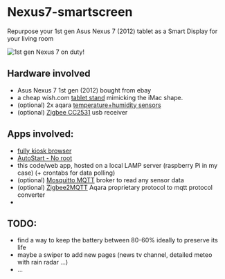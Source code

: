 # Nexus7-smartscreen
Repurpose your 1st gen Asus Nexus 7 (2012) tablet as a Smart Display for your living room

![1st gen Nexus 7 on duty!](https://user-images.githubusercontent.com/7288731/134741004-43ca0731-3f24-4502-8b92-6f8197e7ff33.jpg)

## Hardware involved
- Asus Nexus 7 1st gen (2012) bought from ebay
- a cheap wish.com [tablet stand](https://www.wish.com/search/tablet%20stand%20aluminium/product/5d833858ece9053fb57f89fa) mimicking the iMac shape.
- (optional) 2x aqara [temperature+humidity sensors](https://it.aliexpress.com/item/1005003263877306.html) 
- (optional) [Zigbee CC2531](https://www.ebay.it/itm/323847138177) usb receiver

## Apps involved:
- [fully kiosk browser](https://play.google.com/store/apps/details?id=de.ozerov.fully)
- [AutoStart - No root](https://play.google.com/store/apps/details?id=com.autostart)
- this code/web app, hosted on a local LAMP server (raspberry Pi in my case) (+ crontabs for data polling)
- (optional) [Mosquitto MQTT](https://github.com/eclipse/mosquitto) broker to read any sensor data
- (optional) [Zigbee2MQTT](https://www.zigbee2mqtt.io/) Aqara proprietary protocol to mqtt protocol converter
- 
## TODO:
- find a way to keep the battery between 80-60% ideally to preserve its life
- maybe a swiper to add new pages (news tv channel, detailed meteo with rain radar ...)
- ...
